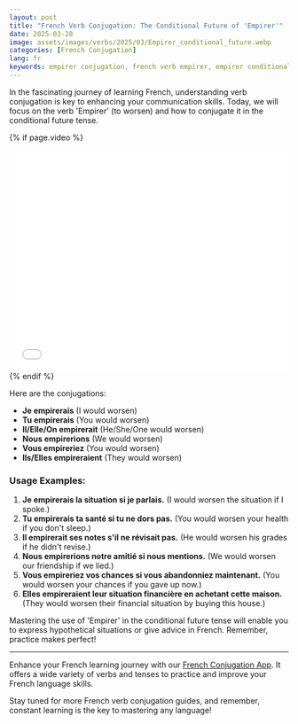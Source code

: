 ```yaml
---
layout: post
title: "French Verb Conjugation: The Conditional Future of 'Empirer'"
date: 2025-03-28
image: assets/images/verbs/2025/03/Empirer_conditional_future.webp
categories: [French Conjugation]
lang: fr
keywords: empirer conjugation, french verb empirer, empirer conditional future, french conjugation, learn french
---
```


In the fascinating journey of learning French, understanding verb conjugation is key to enhancing your communication skills. Today, we will focus on the verb 'Empirer' (to worsen) and how to conjugate it in the conditional future tense.

<!-- Video Embed Section -->
{% if page.video %}
<div class="video-embed">
  <iframe width="100%" height="400" src="{{ page.video | escape }}" frameborder="0" allowfullscreen></iframe>
</div>
{% endif %}

Here are the conjugations:

- **Je empirerais** (I would worsen)
- **Tu empirerais** (You would worsen)
- **Il/Elle/On empirerait** (He/She/One would worsen)
- **Nous empirerions** (We would worsen)
- **Vous empireriez** (You would worsen)
- **Ils/Elles empireraient** (They would worsen)

### Usage Examples:

1. **Je empirerais la situation si je parlais.** (I would worsen the situation if I spoke.)
2. **Tu empirerais ta santé si tu ne dors pas.** (You would worsen your health if you don't sleep.)
3. **Il empirerait ses notes s'il ne révisait pas.** (He would worsen his grades if he didn't revise.)
4. **Nous empirerions notre amitié si nous mentions.** (We would worsen our friendship if we lied.)
5. **Vous empireriez vos chances si vous abandonniez maintenant.** (You would worsen your chances if you gave up now.)
6. **Elles empireraient leur situation financière en achetant cette maison.** (They would worsen their financial situation by buying this house.)

Mastering the use of 'Empirer' in the conditional future tense will enable you to express hypothetical situations or give advice in French. Remember, practice makes perfect!

---

Enhance your French learning journey with our [French Conjugation App]({{site.appStore.url}}). It offers a wide variety of verbs and tenses to practice and improve your French language skills.

Stay tuned for more French verb conjugation guides, and remember, constant learning is the key to mastering any language!
